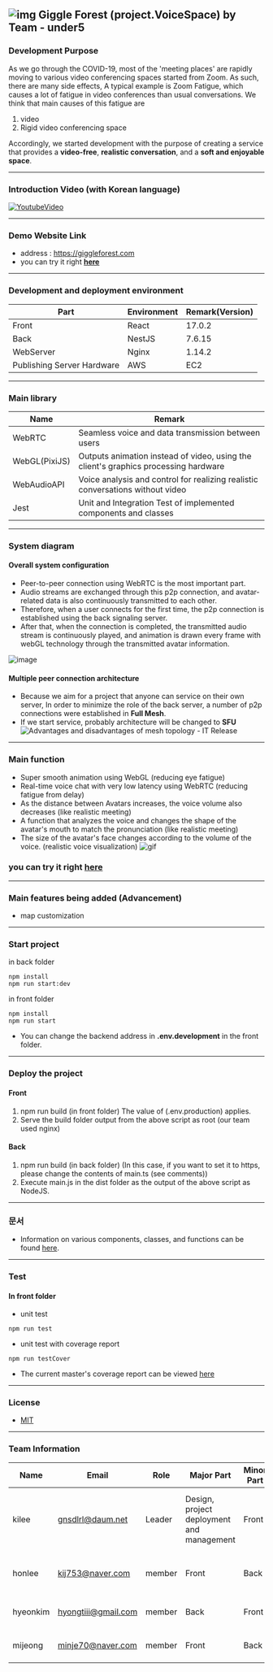 
## ![img](https://user-images.githubusercontent.com/35288028/131969010-2f6197cc-2bd6-409e-b1f7-f23ccb77881a.png) Giggle Forest (project.VoiceSpace) by Team - under5

### Development Purpose

As we go through the COVID-19, most of the 'meeting places' are rapidly moving to various video conferencing spaces started from Zoom. As such, there are many side effects, A typical example is Zoom Fatigue, which causes a lot of fatigue in video conferences than usual conversations. We think that main causes of this fatigue are

1. video
2. Rigid video conferencing space

Accordingly, we started development with the purpose of creating a service that provides a **video-free**, **realistic conversation**, and a **soft and enjoyable space**.

---

### Introduction Video (with Korean language)

[![YoutubeVideo](https://img.youtube.com/vi/Tdtk7nvgxqo/maxresdefault.jpg)](https://youtu.be/Tdtk7nvgxqo)

---

### Demo Website Link
- address : https://giggleforest.com 
- you can try it right [**here**](https://giggleforest.com)

---


### Development and deployment environment

| Part                       | Environment | Remark(Version) |
| -------------------------- | ----------- | --------------- |
| Front                      | React       | 17.0.2          |
| Back                       | NestJS      | 7.6.15          |
| WebServer                  | Nginx       | 1.14.2          |
| Publishing Server Hardware | AWS         | EC2             |

---

### Main library

| Name        | Remark                                                                        |
| ----------- | ----------------------------------------------------------------------------- |
| WebRTC      | Seamless voice and data transmission between users
| WebGL(PixiJS)      | Outputs animation instead of video, using the client's graphics processing hardware |
| WebAudioAPI | Voice analysis and control for realizing realistic conversations without video
| Jest        | Unit and Integration Test of implemented components and classes                           |

---

### System diagram

#### Overall system configuration
- Peer-to-peer connection using WebRTC is the most important part.
- Audio streams are exchanged through this p2p connection, and avatar-related data is also continuously transmitted to each other.
- Therefore, when a user connects for the first time, the p2p connection is established using the back signaling server.
- After that, when the connection is completed, the transmitted audio stream is continuously played, and animation is drawn every frame with webGL technology through the transmitted avatar information.

![image](https://user-images.githubusercontent.com/74593890/139775166-f036b4c0-1584-4ecd-9444-5a1788fec82c.png)

#### Multiple peer connection architecture
- Because we aim for a project that anyone can service on their own server, In order to minimize the role of the back server, a number of p2p connections were established in **Full Mesh**.
- If we start service, probably architecture will be changed to **SFU** 
![Advantages and disadvantages of mesh topology - IT Release](https://www.itrelease.com/wp-content/uploads/2021/06/Full-Mesh-Topology-1024x640.jpg)

---

### Main function

- Super smooth animation using WebGL (reducing eye fatigue)
- Real-time voice chat with very low latency using WebRTC (reducing fatigue from delay)
- As the distance between Avatars increases, the voice volume also decreases (like realistic meeting)
- A function that analyzes the voice and changes the shape of the avatar's mouth to match the pronunciation (like realistic meeting)
- The size of the avatar's face changes according to the volume of the voice. (realistic voice visualization)
  ![gif](https://user-images.githubusercontent.com/68804133/139776993-f7d43f8f-adab-426d-a89d-3af94902d6e6.gif)

### you can try it right [**here**](https://giggleforest.com)

---

### Main features being added (Advancement)

- map customization

---

### Start project

in back folder

```
npm install
npm run start:dev
```

in front folder

```
npm install
npm run start
```

- You can change the backend address in **.env.development** in the front folder.

---

### Deploy the project

#### Front

1. npm run build (in front folder) The value of (.env.production) applies.
2. Serve the build folder output from the above script as root (our team used nginx)
#### Back

1. npm run build (in back folder) (In this case, if you want to set it to https, please change the contents of main.ts (see comments))
2. Execute main.js in the dist folder as the output of the above script as NodeJS.

---

### 문서
- Information on various components, classes, and functions can be found [here](https://voicespaceunder5.github.io/VoiceSpaceDocs/docs/).

---

### Test

#### In front folder
- unit test
```
npm run test
```

- unit test with coverage report
```
npm run testCover
```
- The current master's coverage report can be viewed [here](https://voicespaceunder5.github.io/VoiceSpaceDocs/coverage/)

---

### License

- [MIT](https://github.com/VoiceSpaceUnder5/VoiceSpace/blob/master/LICENSE)

---

### Team Information

| Name     | Email                                       | Role | Major Part                    | Minor Part | Tech Stack                                   |
| -------- | ------------------------------------------- | ---- | ----------------------------- | ---------- | -------------------------------------------- |
| kilee    | [gnsdlrl@daum.net](mailto:gnsdlrl@daum.net) | Leader | Design, project deployment and management | Front      | AWS, Github Action, CI/CD, React, Typescript |
| honlee   | kij753@naver.com                            | member | Front                         | Back       | AWS, React, NestJS, Typescript               |
| hyeonkim | hyongtiii@gmail.com                         | member | Back                          | Front      | React, NestJS, Typescript                    |
| mijeong  | minje70@naver.com                           | member | Front                         | Back       | React, NestJS, Typescript                    |

